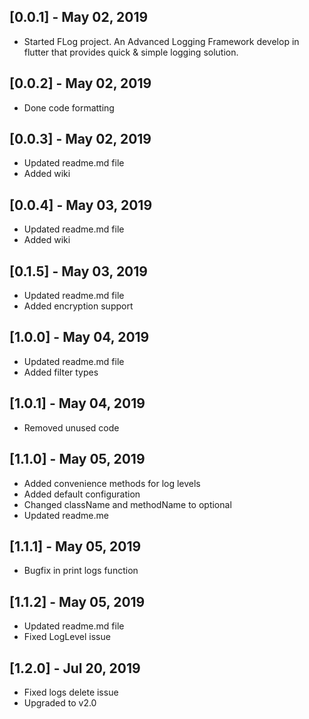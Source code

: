 ## [0.0.1] - May 02, 2019

* Started FLog project. An Advanced Logging Framework develop in flutter that provides quick & simple logging solution.

## [0.0.2] - May 02, 2019

* Done code formatting

## [0.0.3] - May 02, 2019

* Updated readme.md file
* Added wiki

## [0.0.4] - May 03, 2019

* Updated readme.md file
* Added wiki

## [0.1.5] - May 03, 2019

* Updated readme.md file
* Added encryption support


## [1.0.0] - May 04, 2019

* Updated readme.md file
* Added filter types

## [1.0.1] - May 04, 2019

* Removed unused code

## [1.1.0] - May 05, 2019

* Added convenience methods for log levels
* Added default configuration
* Changed className and methodName to optional
* Updated readme.me

## [1.1.1] - May 05, 2019

* Bugfix in print logs function

## [1.1.2] - May 05, 2019

* Updated readme.md file
* Fixed LogLevel issue

## [1.2.0] - Jul 20, 2019

* Fixed logs delete issue
* Upgraded to v2.0




